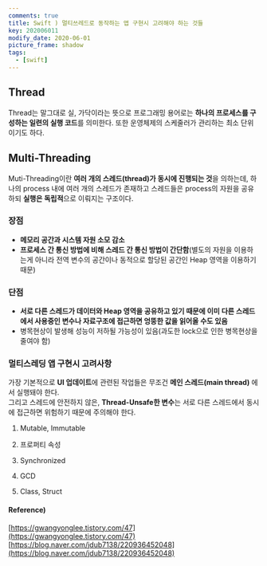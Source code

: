 ```yaml
---
comments: true
title: Swift ) 멀티쓰레드로 동작하는 앱 구현시 고려해야 하는 것들
key: 202006011
modify_date: 2020-06-01
picture_frame: shadow
tags:
  - [swift]
---
```

 
## Thread
 
Thread는 말그대로 실, 가닥이라는 뜻으로 프로그래밍 용어로는 **하나의 프로세스를 구성하는 일련의 실행 코드**를 의미한다. 또한 운영체제의 스케줄러가 관리하는 최소 단위이기도 하다.
 
## Multi-Threading
 
Muti-Threading이란 **여러 개의 스레드(thread)가 동시에 진행되는 것**을 의하는데, 하나의 process 내에 여러 개의 스레드가 존재하고 스레드들은 process의 자원을 공유하되 **실행은 독립적**으로 이뤄지는 구조이다.   
 
### 장점
 
- **메모리 공간과 시스템 자원 소모 감소**
- **프로세스 간 통신 방법에 비해 스레드 간 통신 방법이 간단함**(별도의 자원을 이용하는게 아니라 전역 변수의 공간이나 동적으로 할당된 공간인 Heap 영역을 이용하기 때문)
 
### 단점
 
- **서로 다른 스레드가 데이터와 Heap 영역을 공유하고 있기 때문에 이미 다른 스레드에서 사용중인 변수나 자료구조에 접근하면 엉뚱한 값을 읽어올 수도 있음**
- 병목현상이 발생해 성능이 저하될 가능성이 있음(과도한 lock으로 인한 병목현상을 줄여야 함)
 
### 멀티스레딩 앱 구현시 고려사항
 
가장 기본적으로 **UI 업데이트**에 관련된 작업들은 무조건 **메인 스레드(main thread)** 에서 실행돼야 한다.   
그리고 스레드에 안전하지 않은, **Thread-Unsafe한 변수**는 서로 다른 스레드에서 동시에 접근하면 위험하기 때문에 주의해야 한다.   
 
1. Mutable, Immutable
 

 
2. 프로퍼티 속성
 

 
3. Synchronized
 

 
4. GCD
 

 
5. Class, Struct
 
#### Reference)
 
[https://gwangyonglee.tistory.com/47](https://gwangyonglee.tistory.com/47)   
[https://blog.naver.com/jdub7138/220936452048](https://blog.naver.com/jdub7138/220936452048)
